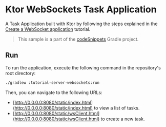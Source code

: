 # Ktor WebSockets Task Application

A Task Application built with Ktor by following the steps explained in
the [Create a WebSocket application](https://ktor.io/docs/server-working-with-websockets.html) tutorial.
> This sample is a part of the [codeSnippets](../../README.md) Gradle project.

## Run

To run the application, execute the following command in the repository's root directory:

```bash
./gradlew :tutorial-server-websockets:run
```

Then, you can navigate to the following URLs:

- [http://0.0.0.0:8080/static/index.html](http://0.0.0.0:8080/static/index.html) to view a list of tasks.
- [http://0.0.0.0:8080/static/wsClient.html](http://0.0.0.0:8080/static/wsClient.html) to create a new task.